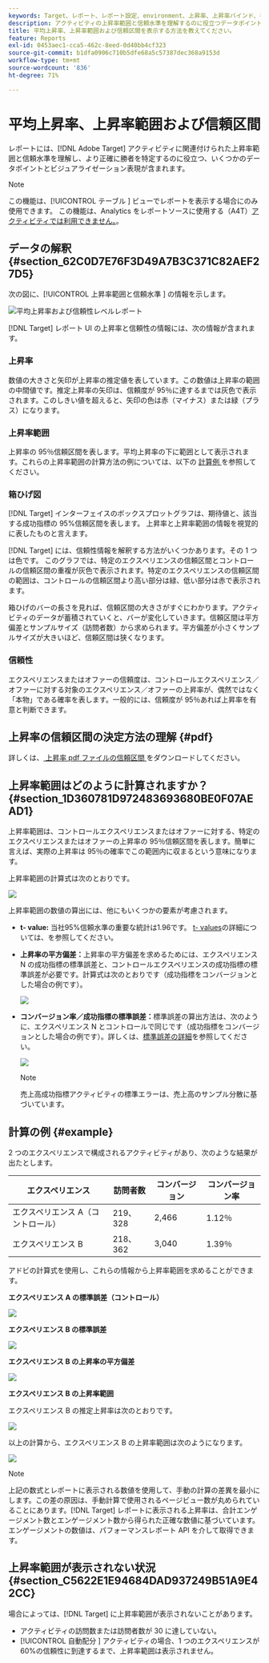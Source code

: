 ```yaml
---
keywords: Target、レポート、レポート設定、environment、上昇率、上昇率バインド、平方偏差、confidence、control
description: アクティビティの上昇率範囲と信頼水準を理解するのに役立つデータポイントやビジュアライゼーションの表現を含む、Adobe [!DNL Target]  レポートの解釈方法を説明します。
title: 平均上昇率、上昇率範囲および信頼区間を表示する方法を教えてください。
feature: Reports
exl-id: 0453aec1-cca5-462c-8eed-0d40bb4cf323
source-git-commit: b1dfa0906c710b5dfe68a5c57387dec368a9153d
workflow-type: tm+mt
source-wordcount: '836'
ht-degree: 71%

---
```


# 平均上昇率、上昇率範囲および信頼区間

レポートには、[!DNL Adobe Target] アクティビティに関連付けられた上昇率範囲と信頼水準を理解し、より正確に勝者を特定するのに役立つ、いくつかのデータポイントとビジュアライゼーション表現が含まれます。

>[!NOTE]
>
>この機能は、[!UICONTROL  テーブル ] ビューでレポートを表示する場合にのみ使用できます。 この機能は、Analytics をレポートソースに使用する（A4T）[アクティビティでは利用できません。](/help/c-integrating-target-with-mac/a4t/a4t.md#concept_7540C8C04259434AB6EE33B09F47A1DE)。

## データの解釈 {#section_62C0D7E76F3D49A7B3C371C82AEF27D5}

次の図に、[!UICONTROL  上昇率範囲と信頼水準 ] の情報を示します。

![平均上昇率および信頼性レベルレポート](/help/c-reports/c-report-settings/assets/lift-screenshot-new.png)

[!DNL Target] レポート UI の上昇率と信頼性の情報には、次の情報が含まれます。

### 上昇率

数値の大きさと矢印が上昇率の推定値を表しています。この数値は上昇率の範囲の中間値です。推定上昇率の矢印は、信頼度が 95％に達するまでは灰色で表示されます。このしきい値を超えると、矢印の色は赤（マイナス）または緑（プラス）になります。

### 上昇率範囲

上昇率の 95％信頼区間を表します。平均上昇率の下に範囲として表示されます。これらの上昇率範囲の計算方法の例については、以下の [ 計算例 ](#example) を参照してください。

### 箱ひげ図

[!DNL Target] インターフェイスのボックスプロットグラフは、期待値と、該当する成功指標の 95%信頼区間を表します。 上昇率と上昇率範囲の情報を視覚的に表したものと言えます。

[!DNL Target] には、信頼性情報を解釈する方法がいくつかあります。その 1 つは色です。 このグラフでは、特定のエクスペリエンスの信頼区間とコントロールの信頼区間の重複が灰色で表示されます。特定のエクスペリエンスの信頼区間の範囲は、コントロールの信頼区間より高い部分は緑、低い部分は赤で表示されます。

箱ひげのバーの長さを見れば、信頼区間の大きさがすぐにわかります。アクティビティのデータが蓄積されていくと、バーが変化していきます。信頼区間は平方偏差とサンプルサイズ（訪問者数）から求められます。平方偏差が小さくサンプルサイズが大きいほど、信頼区間は狭くなります。

### 信頼性

エクスペリエンスまたはオファーの信頼度は、コントロールエクスペリエンス／オファーに対する対象のエクスペリエンス／オファーの上昇率が、偶然ではなく「本物」である確率を表します。一般的には、信頼度が 95％あれば上昇率を有意と判断できます。

## 上昇率の信頼区間の決定方法の理解 {#pdf}

詳しくは、[ 上昇率 pdf ファイルの信頼区間 ](/help/assets/confidence_interval_lift.pdf) をダウンロードしてください。

## 上昇率範囲はどのように計算されますか？ {#section_1D360781D972483693680BE0F07AEAD1}

上昇率範囲は、コントロールエクスペリエンスまたはオファーに対する、特定のエクスペリエンスまたはオファーの上昇率の 95％信頼区間を表します。簡単に言えば、実際の上昇率は 95％の確率でこの範囲内に収まるという意味になります。

上昇率範囲の計算式は次のとおりです。

![](assets/lift_diagram.png)

上昇率範囲の数値の算出には、他にもいくつかの要素が考慮されます。

* **t- value:** 当社95%信頼水準の重要な統計は1.96です。 [t- values](https://en.wikipedia.org/wiki/T-statistic)の詳細については、を参照してください。
* **上昇率の平方偏差：**&#x200B;上昇率の平方偏差を求めるためには、エクスペリエンス N の成功指標の標準誤差と、コントロールエクスペリエンスの成功指標の標準誤差が必要です。計算式は次のとおりです（成功指標をコンバージョンとした場合の例です）。

   ![](assets/lift_variance.png)

* **コンバージョン率／成功指標の標準誤差：**&#x200B;標準誤差の算出方法は、次のように、エクスペリエンス N とコントロールで同じです（成功指標をコンバージョンとした場合の例です）。詳しくは、[標準誤差の詳細](https://en.wikipedia.org/wiki/Standard_error)を参照してください。

   ![](assets/standard_error.png)

   >[!NOTE]
   >
   >売上高成功指標アクティビティの標準エラーは、売上高のサンプル分散に基づいています。

## 計算の例 {#example}

2 つのエクスペリエンスで構成されるアクティビティがあり、次のような結果が出たとします。

| エクスペリエンス | 訪問者数 | コンバージョン | コンバージョン率 |
|--- |--- |--- |--- |
| エクスペリエンス A（コントロール） | 219、328 | 2,466 | 1.12％ |
| エクスペリエンス B | 218、362 | 3,040 | 1.39％ |

アドビの計算式を使用し、これらの情報から上昇率範囲を求めることができます。

**エクスペリエンス A の標準誤差（コントロール）**

![](assets/standard_error_A.png)

**エクスペリエンス B の標準誤差**

![](assets/standard_error_B.png)

**エクスペリエンス B の上昇率の平方偏差**

![](assets/lift_variance_B.png)

**エクスペリエンス B の上昇率範囲**

エクスペリエンス B の推定上昇率は次のとおりです。

![](assets/lift_bounds_B.png)

以上の計算から、エクスペリエンス B の上昇率範囲は次のようになります。

![](assets/lift_bounds_B2.png)

>[!NOTE]
>
>上記の数式とレポートに表示される数値を使用して、手動の計算の差異を最小にします。この差の原因は、手動計算で使用されるページビュー数が丸められていることにあります。[!DNL Target] レポートに表示される上昇率は、合計エンゲージメント数とエンゲージメント数から得られた正確な数値に基づいています。 エンゲージメントの数値は、パフォーマンスレポート API を介して取得できます。

## 上昇率範囲が表示されない状況 {#section_C5622E1E94684DAD937249B51A9E42CC}

場合によっては、[!DNL Target] に上昇率範囲が表示されないことがあります。

* アクティビティの訪問数または訪問者数が 30 に達していない。
* [!UICONTROL  自動配分 ] アクティビティの場合、1 つのエクスペリエンスが 60%の信頼性に到達するまで、上昇率範囲は表示されません。

